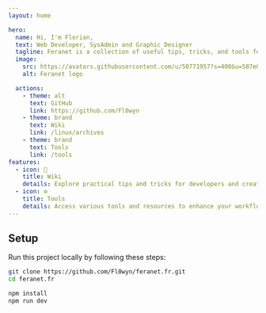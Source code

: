 ```yaml
---
layout: home

hero:
  name: Hi, I'm Florian,
  text: Web Developer, SysAdmin and Graphic Designer
  tagline: Feranet is a collection of useful tips, tricks, and tools for developers and creators
  image:
    src: https://avatars.githubusercontent.com/u/50771957?s=400&u=587e04864f43ea638bcce565d782ddc3eb356a16&v=4
    alt: Feranet logo

  actions:
    - theme: alt
      text: GitHub
      link: https://github.com/Fl0wyn
    - theme: brand
      text: Wiki
      link: /linux/archives
    - theme: brand
      text: Tools
      link: /tools
features:
  - icon: 📖
    title: Wiki
    details: Explore practical tips and tricks for developers and creators.
  - icon: ⚙️
    title: Tools
    details: Access various tools and resources to enhance your workflow.
---
```


## Setup

Run this project locally by following these steps:

```sh
git clone https://github.com/Fl0wyn/feranet.fr.git
cd feranet.fr

npm install
npm run dev
```
